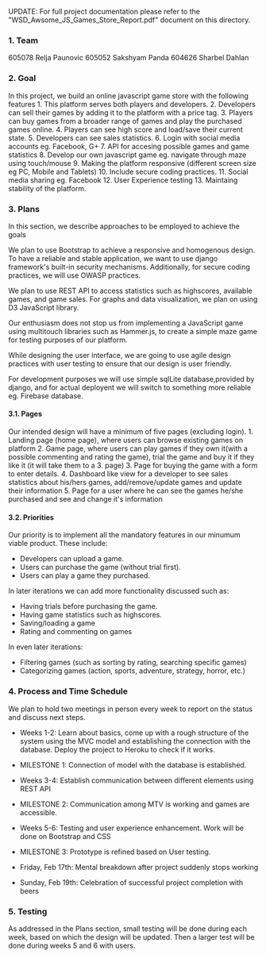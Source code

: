 
UPDATE: For full project documentation please refer to the "WSD_Awsome_JS_Games_Store_Report.pdf" document on this directory.

### 1. Team

605078 Relja Paunovic
605052 Sakshyam Panda
604626 Sharbel Dahlan


### 2. Goal

In this project, we build an online javascript game store with the following features
	1. This platform serves both players and developers. 
	2. Developers can sell their games by adding it to the platform with a price tag. 
	3. Players can buy games from a broader range of games and play the purchased games online.
	4. Players can see high score and load/save their current state.
	5. Developers can see sales statistics. 
	6. Login with social media accounts eg. Facebook, G+
	7. API for accesing possible games and game statistics
	8. Develop our own javascript game eg. navigate through maze using touch/mouse
	9. Making the platform responsive (different screen size eg PC, Mobile and Tablets)
	10. Include secure coding practices. 
	11. Social media sharing eg. Facebook
	12. User Experience testing
	13. Maintaing stability of the platform.

	
### 3. Plans

In this section, we describe approaches to be employed to achieve the goals

We plan to use Bootstrap to achieve a responsive and homogenous design. To have a reliable 
and stable application, we want to use django framework's built-in security mechanisms. Additionally,
for secure coding practices, we will use OWASP practices. 

We plan to use REST API to access statistics such as highscores, available games, and game sales. 
For graphs and data visualization, we plan on using D3 JavaScript library.

Our enthusiasm does not stop us from implementing a JavaScript game using multitouch libraries such
as Hammer.js, to create a simple maze game for testing purposes of our platform.

While designing the user interface, we are going to use agile design practices with
user testing to ensure that our design is user friendly.

For development purposes we will use simple sqlLite database,provided by django, and for actual deployent we will
switch to something more reliable eg. Firebase database.


#### 3.1. Pages

Our intended design will have a minimum of five pages (excluding login).
	1. Landing page (home page), where users can browse existing games on platform
	2. Game page, where users can play games if they own it(with a possible commenting and rating the game),
	  trial the game and buy it if they like it (it will take them to a 3. page)
	3. Page for buying the game with a form to enter details.
	4. Dashboard like view for a developer to see sales statistics about his/hers games, add/remove/update games and 
	   update their information
	5. Page for a user where he can see the games he/she purchased and see and change it's information


#### 3.2. Priorities

Our priority is to implement all the mandatory features in our minumum viable product. These include:

  - Developers can upload a game.
  - Users can purchase the game (without trial first).
  - Users can play a game they purchased.
  
In later iterations we can add more functionality discussed such as:
  - Having trials before purchasing the game.
  - Having game statistics such as highscores.
  - Saving/loading a game  
  - Rating and commenting on games 
 
In even later iterations:
  - Filtering games (such as sorting by rating, searching specific games)
  - Categorizing games (action, sports, adventure, strategy, horror, etc.)

  
### 4. Process and Time Schedule

We plan to hold two meetings in person every week to report on the status and discuss next steps.

* Weeks 1-2: Learn about basics, come up with a rough structure of the system using the MVC model and 
				establishing the connection with the database. Deploy the project to Heroku to check
				if it works.

* MILESTONE 1: Connection of model with the database is established.

* Weeks 3-4: Establish communication between different elements using REST API

* MILESTONE 2: Communication among MTV is working and games are accessible.

* Weeks 5-6: Testing and user experience enhancement. Work will be done on Bootstrap and CSS 

* MILESTONE 3: Prototype is refined based on User testing.

* Friday, Feb 17th: Mental breakdown after project suddenly stops working

* Sunday, Feb 19th: Celebration of successful project completion with beers


### 5. Testing

As addressed in the Plans section, small testing will be done during each week, based on which the design 
will be updated. Then a larger test will be done during weeks 5 and 6 with users.  

